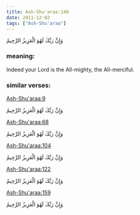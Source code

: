 ```yaml
---
title: Ash-Shu'araa:140
date: 2011-12-02
tags: ["Ash-Shu'araa"]
---
```

وَإِنَّ رَبَّكَ لَهُوَ الْعَزِيزُ الرَّحِيمُ
### meaning: 
Indeed your Lord is the All-mighty, the All-merciful.
### similar verses: 

[Ash-Shu'araa:9](/26/9)

وَإِنَّ رَبَّكَ لَهُوَ الْعَزِيزُ الرَّحِيمُ

[Ash-Shu'araa:68](/26/68)

وَإِنَّ رَبَّكَ لَهُوَ الْعَزِيزُ الرَّحِيمُ

[Ash-Shu'araa:104](/26/104)

وَإِنَّ رَبَّكَ لَهُوَ الْعَزِيزُ الرَّحِيمُ

[Ash-Shu'araa:122](/26/122)

وَإِنَّ رَبَّكَ لَهُوَ الْعَزِيزُ الرَّحِيمُ

[Ash-Shu'araa:159](/26/159)

وَإِنَّ رَبَّكَ لَهُوَ الْعَزِيزُ الرَّحِيمُ

